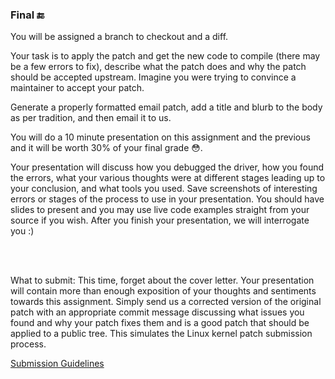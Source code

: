 ### Final 🔚

You will be assigned a branch to checkout and a diff.

Your task is to apply the patch and get the new code to compile (there may be a few errors to fix), describe what the patch does and why the patch should be accepted upstream. Imagine you were trying to convince a maintainer to accept your patch.

Generate a properly formatted email patch, add a title and blurb to the body as per tradition, and then email it to us.

You will do a 10 minute presentation on this assignment and the previous and it will be worth 30% of your final grade 😳.

Your presentation will discuss how you debugged the driver, how you found the errors, what your various thoughts were at different stages leading up to your conclusion, and what tools you used. Save screenshots of interesting errors or stages of the process to use in your presentation. You should have slides to present and you may use live code examples straight from your source if you wish. After you finish your presentation, we will interrogate you :)

<br></br>

What to submit: This time, forget about the cover letter. Your presentation will contain more than enough exposition of your thoughts and sentiments towards this assignment. Simply send us a corrected version of the original patch with an appropriate commit message discussing what issues you found and why your patch fixes them and is a good patch that should be applied to a public tree. This simulates the Linux kernel patch submission process.

[Submission Guidelines](submission_guidelines.html)
